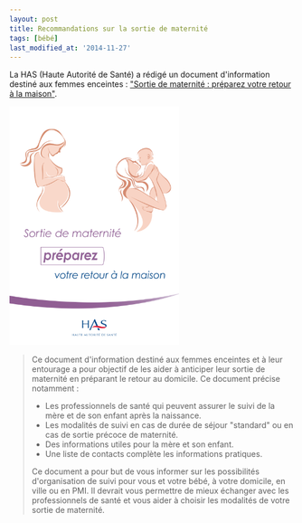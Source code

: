 ```yaml
---
layout: post
title: Recommandations sur la sortie de maternité
tags: [bébé]
last_modified_at: '2014-11-27'
---
```


La HAS (Haute Autorité de Santé) a rédigé un document d'information destiné aux femmes enceintes : ["Sortie de maternité : préparez votre retour à la maison"](http://www.has-sante.fr/portail/jcms/c_1729194/fr/sortie-de-maternite-preparez-votre-retour-a-la-maisondocument-d-information-destine-aux-femmes-enceintes).

[![Sortie de maternité : préparez votre retour à la maison](/assets/2014-03-20/HAS-Sortie-de-maternite.png)](http://www.has-sante.fr/portail/upload/docs/application/pdf/2014-02/document_dinformation.pdf)

> Ce document d'information destiné aux femmes enceintes et à leur entourage a pour objectif de les aider à anticiper leur sortie de maternité en préparant le retour au domicile.
> Ce document précise notamment :
>
> - Les professionnels de santé qui peuvent assurer le suivi de la mère et de son enfant après la naissance.
> - Les modalités de suivi en cas de durée de séjour "standard" ou en cas de sortie précoce de maternité.
> - Des informations utiles pour la mère et son enfant.
> - Une liste de contacts complète les informations pratiques.
>
> Ce document a pour but de vous informer sur les possibilités d'organisation de suivi pour vous et votre bébé, à votre domicile, en ville ou en PMI. Il devrait vous permettre de mieux échanger avec les professionnels de santé et vous aider à choisir les modalités de votre sortie de maternité.
